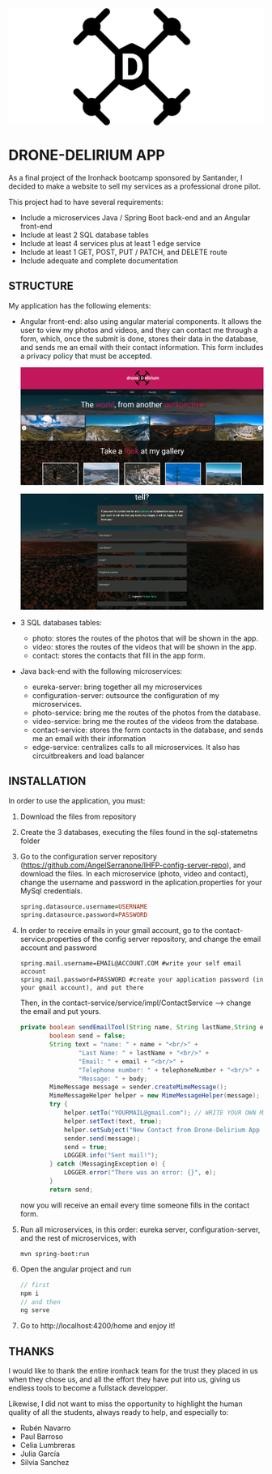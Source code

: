 <img src="angular-frontend\src\assets\images\icons\banner.png" style="zoom:50%;" />

# DRONE-DELIRIUM APP

As a final project of the Ironhack bootcamp sponsored by Santander, I decided to make a website to sell my services as a professional drone pilot. 

This project had to have several requirements:

- Include a microservices Java / Spring Boot back-end and an Angular front-end
- Include at least 2 SQL database tables
- Include at least 4 services plus at least 1 edge service
- Include at least 1 GET, POST, PUT / PATCH, and DELETE route
- Include adequate and complete documentation

## STRUCTURE

My application has the following elements:

- Angular front-end: also using angular material components. It allows the user to view my photos and videos, and they can contact me through a form, which, once the submit is done, stores their data in the database, and sends me an email with their contact information. This form includes a privacy policy that must be accepted.

  ![](screenshots\captura1.png)

  ![](screenshots\captura2.png)

- 3 SQL databases tables:

  - photo: stores the routes of the photos that will be shown in the app.
  - video: stores the routes of the videos that will be shown in the app.
  - contact: stores the contacts that fill in the app form.

- Java back-end with the following microservices:

  - eureka-server: bring together all my microservices
  - configuration-server: outsource the configuration of my microservices.
  - photo-service: bring me the routes of the photos from the database.
  - video-service: bring me the routes of the videos from the database.
  - contact-service: stores the form contacts in the database, and sends me an email with their information
  - edge-service: centralizes calls to all microservices. It also has circuitbreakers and load balancer

## INSTALLATION

In order to use the application, you must:

1.  Download the files from repository

2. Create the 3 databases, executing the files found in the sql-statemetns folder

3. Go to the configuration server repository (https://github.com/AngelSerranone/IHFP-config-server-repo), and download the files. In each microservice (photo, video and contact), change the username and password in the aplication.properties for your MySql  credentials.

   ```pro
   spring.datasource.username=USERNAME
   spring.datasource.password=PASSWORD
   ```

4. In order to receive emails in your gmail account, go to the contact-service.properties of the config server repository, and change the email account and password

   ```PR
   spring.mail.username=EMAIL@ACCOUNT.COM #write your self email account
   spring.mail.password=PASSWORD #create your application password (in your gmail account), and put there
   ```

   Then, in the contact-service/service/impl/ContactService --> change the email and put yours.

   ```java
   private boolean sendEmailTool(String name, String lastName,String email, String telephoneNumber, String body) {
           boolean send = false;
           String text = "name: " + name + "<br/>" +
                   "Last Name: " + lastName + "<br/>" +
                   "Email: " + email + "<br/>" +
                   "Telephone number: " + telephoneNumber + "<br/>" +
                   "Message: " + body;
           MimeMessage message = sender.createMimeMessage();
           MimeMessageHelper helper = new MimeMessageHelper(message);
           try {
               helper.setTo("YOURMAIL@gmail.com"); // WRITE YOUR OWN MAIL
               helper.setText(text, true);
               helper.setSubject("New Contact from Drone-Delirium App :)");
               sender.send(message);
               send = true;
               LOGGER.info("Sent mail!");
           } catch (MessagingException e) {
               LOGGER.error("There was an error: {}", e);
           }
           return send;
   ```

   now you will receive an email every time someone fills in the contact form.

5. Run all microservices, in this order: eureka server, configuration-server, and the rest of microservices, with

   ```
   mvn spring-boot:run
   ```

6. Open the angular project and run

   ```typescript
   // first
   npm i
   // and then
   ng serve
   ```

7. Go to http://localhost:4200/home and enjoy it!

## THANKS

I would like to thank the entire ironhack team for the trust they placed in us when they chose us, and all the effort they have put into us, giving us endless tools to become a fullstack developper.

Likewise, I did not want to miss the opportunity to highlight the human quality of all the students, always ready to help, and especially to:

- Rubén Navarro
- Paul Barroso
- Celia Lumbreras
- Julia García
- Silvia Sanchez















